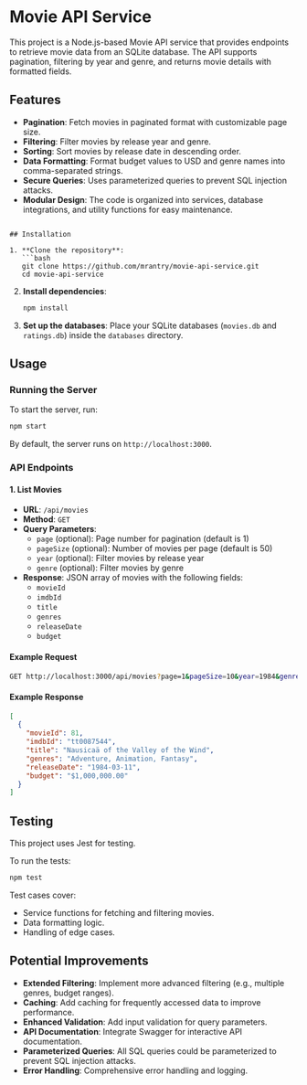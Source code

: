 # Movie API Service

This project is a Node.js-based Movie API service that provides endpoints to retrieve movie data from an SQLite database. The API supports pagination, filtering by year and genre, and returns movie details with formatted fields.

## Features

- **Pagination**: Fetch movies in paginated format with customizable page size.
- **Filtering**: Filter movies by release year and genre.
- **Sorting**: Sort movies by release date in descending order.
- **Data Formatting**: Format budget values to USD and genre names into comma-separated strings.
- **Secure Queries**: Uses parameterized queries to prevent SQL injection attacks.
- **Modular Design**: The code is organized into services, database integrations, and utility functions for easy maintenance.

````

## Installation

1. **Clone the repository**:
   ```bash
   git clone https://github.com/mrantry/movie-api-service.git
   cd movie-api-service
````

2. **Install dependencies**:

   ```bash
   npm install
   ```

3. **Set up the databases**:
   Place your SQLite databases (`movies.db` and `ratings.db`) inside the `databases` directory.

## Usage

### Running the Server

To start the server, run:

```bash
npm start
```

By default, the server runs on `http://localhost:3000`.

### API Endpoints

#### 1. List Movies

- **URL**: `/api/movies`
- **Method**: `GET`
- **Query Parameters**:
  - `page` (optional): Page number for pagination (default is 1)
  - `pageSize` (optional): Number of movies per page (default is 50)
  - `year` (optional): Filter movies by release year
  - `genre` (optional): Filter movies by genre
- **Response**: JSON array of movies with the following fields:
  - `movieId`
  - `imdbId`
  - `title`
  - `genres`
  - `releaseDate`
  - `budget`

#### Example Request

```bash
GET http://localhost:3000/api/movies?page=1&pageSize=10&year=1984&genre=12
```

#### Example Response

```json
[
  {
    "movieId": 81,
    "imdbId": "tt0087544",
    "title": "Nausicaä of the Valley of the Wind",
    "genres": "Adventure, Animation, Fantasy",
    "releaseDate": "1984-03-11",
    "budget": "$1,000,000.00"
  }
]
```

## Testing

This project uses Jest for testing.

To run the tests:

```bash
npm test
```

Test cases cover:

- Service functions for fetching and filtering movies.
- Data formatting logic.
- Handling of edge cases.

## Potential Improvements

- **Extended Filtering**: Implement more advanced filtering (e.g., multiple genres, budget ranges).
- **Caching**: Add caching for frequently accessed data to improve performance.
- **Enhanced Validation**: Add input validation for query parameters.
- **API Documentation**: Integrate Swagger for interactive API documentation.
- **Parameterized Queries**: All SQL queries could be parameterized to prevent SQL injection attacks.
- **Error Handling**: Comprehensive error handling and logging.
